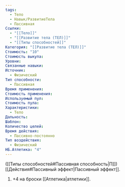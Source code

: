 ```yaml
---
tags:
  - Тело
  - Навык/РазвитиеТела
  - Пассивная
Ссылки:
  - "[[Тело]]"
  - "[[Развитие тела (ТЕЛ)]]"
  - "[[Типы способностей]]"
Категория: "[[Развитие тела (ТЕЛ)]]"
Стоимость: "10"
Стоимость выкупа: 
Уровни: 
Связанные навыки: 
Источник:
  - Физический
Тип способности:
  - Пассивная
Время применения: 
Стоимость применения: 
Используемый пул: 
Стоимость пула: 
Характеристики:
  - Тело
Дальность: 
Шаблон: 
Количество целей: 
Время действия:
  - Пассивно-постоянно
Тип воздействия:
  - Физический
НБ.Атлетика: "4"
---
```

([[Типы способностей#Пассивная способность|П]]) [[Действия#Пассивный эффект|Пассивный эффект]]. 

1. +4 на броски [[Атлетика|атлетики]].
